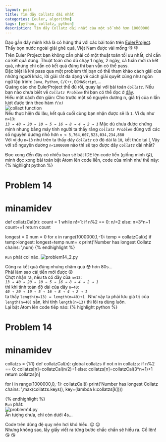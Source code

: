 ```yaml
---
layout: post
title: Tìm dãy Collatz dài nhất
categories: [euler, algorithm]
tags: [python, collatz, python]
description: Tìm dãy Collatz dài nhất của một số nhỏ hơn 10000000
---
```

Dạo gần đây mình khá là có hứng thú với các bài toán trên [EulerProject]('https://projecteuler.net'). Thấy bọn nước ngoài giải ghê quá, Việt Nam được vài mống 👎 👎  
Trên Euler Project bạn không cần phải có một thuật toán tối ưu nhất, chỉ cần có kết quả đúng. Thuật toán cho dù chạy 1 ngày, 2 ngày, cả tuần mới ra kết quả, nhưng chỉ cần có kết quả đúng thì bạn vẫn có thể pass.  
Đặc biệt là khi pass qua một problem thì bạn có thể tham khảo cách giải của những người khác, lời giải rất đa dạng về cách giải quyết cũng như ngôn ngữ lập trình: `Java`, `Python`, `C/C++`, `ECMAScript`,...  
Quảng cáo cho EulerProject thế đủ rồi, quay lại với bài toán *`Collatz`*. Nếu bạn nào chưa biết về *`Collatz Problem`* thì bạn có thể đọc ở [đây]('https://en.wikipedia.org/wiki/Collatz_conjecture').  
Hiểu một cách đơn giản:
Cho trước một số nguyên dương n, giá trị của n lần lượt được tính theo hàm *`f(n)`*  
![collazt function]('https://wikimedia.org/api/rest_v1/media/math/render/svg/f69ea6c9163eefcadeb36c93a68626610f1f4e75')   
Nếu thực hiện đủ lâu, kết quả cuối cùng bạn nhận được sẽ là `1`. Ví dụ như `n=13`:  
*`13 → 40 → 20 → 10 → 5 → 16 → 8 → 4 → 2 → 1`*
Mặc dù chưa được chứng minh nhưng bằng máy tính người ta thấy rằng *`Collatz Problem`* đúng với các số nguyên dương nhỏ hơn `n < 5,764,607,523,034,234,880`  
Với ví dụ `n=13` như trên ta thấy dãy *`Collatz`* có độ dài là `10`, kết thúc tại `1`
Vậy với số nguyên dương `n<1000000` nào thì sẽ tạo được dãy *`Collatz`* dài nhất?  

Đọc xong đến đây có nhiều bạn sẽ bật IDE lên code liền (giống mình 😘), mình đọc xong bài toán bật Atom lên code liền, code của mình như thế này:  
 {% highlight python %}
 # Problem 14
 # minamidev
 def collatzCal(n):
     count = 1
     while n!=1:
         if n%2 == 0:
             n/=2
         else:
             n=3*n+1
         count+=1
     return count

 longest = 0
 num = 0
 for x in range(1000000,1,-1):
     temp = collatzCal(x)
     if temp>longest:
         longest=temp
         num= x
 print('Number has longest Collatz chains: ',num)
{% endhighlight %}

`Run` phát coi nào.
![problem14_2.py]('/assets/media/2016-12-21-1.png')

Cũng ra kết quả đúng nhưng chậm quá 😳  hơn 80s...  
Phải làm sao cải tiến mới được 😡  
Chợt nhận ra, nếu ta có dãy của `n=13`:  
*`13 → 40 → 20 → 10 → 5 → 16 → 8 → 4 → 2 → 1`*  
thì khi tính toán độ dài của dãy `n=40`:  
*`40 → 20 → 10 → 5 → 16 → 8 → 4 → 2 → 1`*  
ta thấy `length(n=13) = length(n=40)+1 `
Như vậy ta phải lưu giá trị của `length(n=40)` sẵn, khi tính `length(n=13)` thì lôi ra dùng luôn.  
Lại bật Atom lên code tiếp nào:
{% highlight python %}
# Problem 14
# minamidev

collatzs = {1:1}
def collatzCal(n):
    global collatzs
    if not n in collatzs:
        if n%2 == 0:
            collatzs[n]=collatzCal(n/2)+1
        else:
            collatzs[n]=collatzCal(3*n+1)+1
    return collatzs[n]

for i in range(1000000,0,-1):
    collatzCal(i)
print('Number has longest Collatz chains: ',max(collatzs.keys(), key=(lambda k:collatzs[k])))

{% endhighlight %}  
`Run` phát:  
![problem14.py]('/assets/media/2016-12-21-2.png')  
Ấn tượng chưa, chỉ còn dưới 4s...

Code trên dùng đệ quy nên hơi khó hiểu. 😌 😌  
Nhưng không sao, lấy giấy viết ra từng bước chắc chắn sẽ hiểu ra. Cố lên! 😘 😘  
